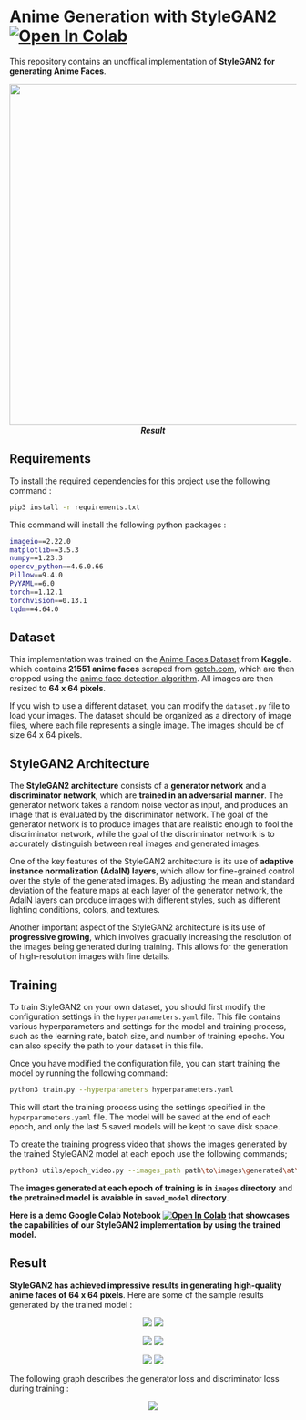 # Anime Generation with StyleGAN2 [![Open In Colab](https://colab.research.google.com/assets/colab-badge.svg)](https://colab.research.google.com/drive/1jMegxlKTdYEKqB0PKZkOmk5kc-3myPp7?usp=sharing)

This repository contains an unoffical implementation of **StyleGAN2 for generating Anime Faces**. 

<p align="center">
  <img src="images/epoch_video.gif" width=600><br/>
  <i><b>Result</b></i>
</p>

## Requirements

To install the required dependencies for this project use the following command : 

```bash 
pip3 install -r requirements.txt
```

This command will install the following python packages :

```bash
imageio==2.22.0
matplotlib==3.5.3
numpy==1.23.3
opencv_python==4.6.0.66
Pillow==9.4.0
PyYAML==6.0
torch==1.12.1
torchvision==0.13.1
tqdm==4.64.0
```

## Dataset

This implementation was trained on the [Anime Faces Dataset](https://www.kaggle.com/datasets/soumikrakshit/anime-faces) from **Kaggle**. which contains **21551 anime faces** scraped from [getch.com](www.getchu.com), which are then cropped using the [anime face detection algorithm](https://github.com/nagadomi/lbpcascade_animeface). All images are then resized to **64 x 64 pixels**. 

If you wish to use a different dataset, you can modify the `dataset.py` file to load your images. The dataset should be organized as a directory of image files, where each file represents a single image. The images should be of size 64 x 64 pixels.

## StyleGAN2 Architecture

The **StyleGAN2 architecture** consists of a **generator network** and a **discriminator network**, which are **trained in an adversarial manner**. The generator network takes a random noise vector as input, and produces an image that is evaluated by the discriminator network. The goal of the generator network is to produce images that are realistic enough to fool the discriminator network, while the goal of the discriminator network is to accurately distinguish between real images and generated images.

One of the key features of the StyleGAN2 architecture is its use of **adaptive instance normalization (AdaIN) layers**, which allow for fine-grained control over the style of the generated images. By adjusting the mean and standard deviation of the feature maps at each layer of the generator network, the AdaIN layers can produce images with different styles, such as different lighting conditions, colors, and textures.

Another important aspect of the StyleGAN2 architecture is its use of **progressive growing**, which involves gradually increasing the resolution of the images being generated during training. This allows for the generation of high-resolution images with fine details.

## Training

To train StyleGAN2 on your own dataset, you should first modify the configuration settings in the `hyperparameters.yaml` file. This file contains various hyperparameters and settings for the model and training process, such as the learning rate, batch size, and number of training epochs. You can also specify the path to your dataset in this file.

Once you have modified the configuration file, you can start training the model by running the following command:

```bash 
python3 train.py --hyperparameters hyperparameters.yaml
```

This will start the training process using the settings specified in the `hyperparameters.yaml` file. The model will be saved at the end of each epoch, and only the last 5 saved models will be kept to save disk space.

To create the training progress video that shows the images generated by the trained StyleGAN2 model at each epoch use the following commands; 

```bash 
python3 utils/epoch_video.py --images_path path\to\images\generated\at\each\epoch\ --save_path path\of\save\progress\video
```

The **images generated at each epoch of training is in `images` directory** and **the pretrained model is avaiable in `saved_model` directory**.

**Here is a demo Google Colab Notebook [![Open In Colab](https://colab.research.google.com/assets/colab-badge.svg)](https://colab.research.google.com/drive/1jMegxlKTdYEKqB0PKZkOmk5kc-3myPp7?usp=sharing) that showcases the capabilities of our StyleGAN2 implementation by using the trained model.**

## Result

**StyleGAN2 has achieved impressive results in generating high-quality anime faces of 64 x 64 pixels**. Here are some of the sample results generated by the trained model : 

<p align="center">
  <img src="assets/1.png">
  <img src="assets/2.png">
</p>
<p align="center">
  <img src="assets/3.png">
  <img src="assets/4.png">
</p>
<p align="center">
  <img src="assets/5.png">
  <img src="assets/6.png">
</p>

The following graph describes the generator loss and discriminator loss during training : 

<p align="center">
  <img src="images/loss.png">
</p>

